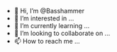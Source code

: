 - 👋 Hi, I’m @Basshammer
- 👀 I’m interested in ...
- 🌱 I’m currently learning ...
- 💞️ I’m looking to collaborate on ...
- 📫 How to reach me ...

<!---
Basshammer/Basshammer is a ✨ special ✨ repository because its `README.md` (this file) appears on your GitHub profile.
You can click the Preview link to take a look at your changes.
--->
